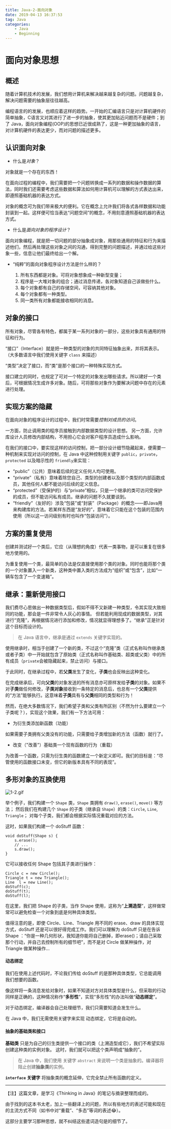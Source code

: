 ```yaml
---
title: Java-2-面向对象
date: 2019-04-13 16:37:53
tag: Java
categories:
	- Java
	- Beginning
---
```


# 面向对象思想

## 概述

随着计算机技术的发展，我们想用计算机来解决越来越复杂的问题。问题越复杂，解决问题需要的抽象层往往越高。

编程语言的的发展，也顺应着这样的趋势。一开始的汇编语言只是对计算机硬件的简单抽象，C语言又对其进行了进一步的抽象，使其更加贴近问题而不是硬件；到了 Java，面向对象编程(OOP)的思想已近很成熟了，这是一种更加抽象的语言，对计算机硬件的表达更少，而对问题的描述更多。

## 认识面向对象

* 什么是*对象*？

对象就是一个存在的东西！

在面向过程的编程中，我们需要把一个问题转换成一系列的数据和操作数据的算法，同时我们还需要考虑这些数据和算法如何用计算机可以理解的方式表达出来，即遵照基础机器的表达方式。

对象的概念可为我们带来极大的便利。它在概念上允许我们将各式各样数据和功能封装到一起。这样便可恰当表达“问题空间”的概念，不用刻意遵照基础机器的表达方式。

* 什么是*面向对象的程序设计*？

面向对象编程，就是把一切问题的部分抽象成对象，用那些通用的特征和行为来描述他们，然后再处理这些对象之间的沟通，得到完整的问题描述，并通过给这些对象一些，信息让他们最终给出一个解。

* “纯粹”的面向对象程序设计方法是什么样的？

    1. 所有东西都是对象。可将对象想象成一种新型变量；
    2. 程序是一大堆对象的组合；通过消息传递，各对象知道自己该做些什么。
    3. 每个对象都有自己的存储空间，可容纳其他对象。
    4. 每个对象都有一种类型。
    5. 同一类所有对象都能接收相同的消息。

## 对象的接口

所有对象，尽管各有特色，都属于某一系列对象的一部分，这些对象具有通用的特征和行为。

“接口”（Interface）就是把一种类型的对象的共同特征抽象出来，并将其表示。（大多数语言中我们使用关键字 `class` 来描述）

“类型”决定了接口，而“类”是那个接口的一种特殊实现方式。

接口建立的同时，也规定了可对一个特定的对象发出哪些请求。所以建好一个类后，可根据情况生成许多对象。随后，可将那些对象作为要解决问题中存在的元素进行处理。

## 实现方案的隐藏

在面向对象的程序设计的过程中，我们时常需要*控制对成员的访问*。

一方面，防止调用类的程序员接触到内部数据类型的设计思想。
另一方面，允许库设计人员修改内部结构，不用担心它会对客户程序员造成什么影响。

在我们的接口中，要实现这样的访问控制，把一部分设计细节隐藏起来，便需要一种机制来实现对访问的控制，在 Java 中这种控制用关键字 `public`，`private`，`protected` 以及暗示性的 `friendly`来实现：

* “public”（公共）意味着后续的定义任何人均可使用。
* “private”（私有）意味着除您自己、类型的创建者以及那个类型的内部函数成员，其他任何人都不能访问后续的定义信息。
* “protected”（受保护的）与“private”相似，只是一个继承的类可访问受保护的成员，但不能访问私有成员。继承的问题不久就要谈到。
* “friendly”（友好的）涉及“包装”或“封装”（Package）的概念——即Java用来构建库的方法。若某样东西是“友好的”，意味着它只能在这个包装的范围内使用（所以这一访问级别有时也叫作“包装访问”）。

## 方案的重复使用

创建并测试好一个类后，它应（从理想的角度）代表一类事物，是可以重复在很多地方使用的。

为重复使用一个类，最简单的办法是仅直接使用那个类的对象。同时也能将那个类的一个对象置入一个新类，这种类中置入类的方法成为“组织”或“包含”，比如“一辆车包含了一个变速箱”。

## 继承：重新使用接口

我们费尽心思做出一种数据类型后，假如不得不又新建一种类型，令其实现大致相同的功能，那会是一件非常令人灰心的事情。
但若能利用现成的数据类型，对其进行“克隆”，再根据情况进行添加和修改，情况就显得理想多了。“继承”正是针对这个目标而设计的。

> 在 Java 语言中，继承是通过 `extends` 关键字实现的。

使用继承时，相当于创建了一个新的类，不过这个“克隆”类（正式名称叫作继承类或者子类）中一开始就包含了原始类（正式名称叫作基础类、超类或父类）中的所有成员（`private`会被隐藏起来，禁止访问）与接口。

于此同时，在继承过程中，若**父类**发生了变化，**子类**也会反映出这种变化。

在完成继承后，可向**父类**的对象发送的所有消息亦可原样发给**子类**的对象。如果不对**子类**做任何修改，**子类对象**接收到一条特定的消息后，也总有一个**父类**提供的“方法”能够执行。这意味着**子类**具有与**父类**相同的类型和行为！

然而，在绝大多数情况下，我们希望子类和父类有所区别（不然为什么要建立一个子类呢？），实现这个效果，我们有一下方法可用：

* 为衍生类添加新函数（功能）

如果需要子类拥有父类没有的功能，只需要给子类增加新的方法（函数）就行了。

* 改变（"改善"）基础类一个现有函数的行为（重载）

为改善一个函数，只需为衍生类的函数建立一个新定义即可。我们的目标是：“尽管使用的函数接口未变，但它的新版本具有不同的表现”。


## 多形对象的互换使用

![1-2.gif](https://java.quanke.name/1-2.gif)

举个例子，我们构建一个 `Shape` 类，`Shape` 类拥有 `draw()`, `erase()`, `move()` 等方法；
然后我们在构建几个 `Shape` 的子类（继承自 `Shape`）的类：`Circle`, `Line`, `Triangle`；
对每个子类，我们都会根据实际情况重载对应的方法。

这时，如果我们构建一个 doStuff 函数：

```
void doStuff(Shape s) {
    s.erase();
    // ...
    s.draw();
}
```

它可以接收任何 Shape 包括其子类进行操作：

```
Circle c = new Circle();
Triangle t = new Triangle();
Line  l = new Line();
doStuff(c);
doStuff(t);
doStuff(l);
```

在这里，我们把 Shape 的子类，当作 Shape 使用，这称为“**上溯造型**”，这样做常常可以避免检查一个对象到底是何种具体类型。

值得注意的是，即使 Circle、Line、Triangle 用不同的 erase、draw 的具体实现方式，doStuff 还是可以很好得完成工作。我们可以理解为 doStuff 只是在告诉 Shape ：“你是一种几何形状，我知道你能将自己删掉，即erase()；请自己采取那个行动，并自己去控制所有的细节吧”，而不是对 Circle 做某种操作，对 Triangle 做某种操作...

#### 动态绑定

我们在使用上述代码时，不论我们传给 doStuff 的是那种具体类型，它总能调用我们想要的函数。

像这样将一条消息发给对象时，如果不知道对方对具体类型是什么，但采取的行动同样是正确的，这种情况称作“**多形性**”，实现“多形性”的办法叫做“**动态绑定**”。

对于动态绑定，编译器会自己处理细节，我们只需要知道会发生什么。

在 Java 中，我们无需使用关键字来实现 动态绑定，它将是自动的。

#### 抽象的基础类和接口

**基础类** 只是为自己的衍生类提供一个接口的类（上溯造型成它），我们不希望实际创建这种类的实例对象。
这时，我们就可以把这个类声明成“抽象的”。

> 在 Java 中，我们使用 关键字 `abstract` 来说明一个类是抽象的。编译器将阻止创建**抽象类**的实例。

**`interface` 关键字** 将抽象类的概念延伸，它完全禁止所有函数的定义。


---

【注】这篇文章，是学习《Thinking in Java》的笔记与摘录整理而成的。

由于找到的这本书太老，加上一些翻译上的问题，所以有些地方的表述可能和现在的主流方式不同（如书中对“重载”、“多态”等词的表述😂）。

这部分主要学习那种思想，就不纠结这些遣词造句是的细节了。